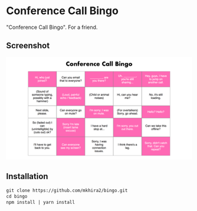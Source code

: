 # Conference Call Bingo

"Conference Call Bingo". For a friend. 


## Screenshot
![bingo](/images/bingo.png)

## Installation

```
git clone https://github.com/mkhira2/bingo.git
cd bingo
npm install | yarn install
```
